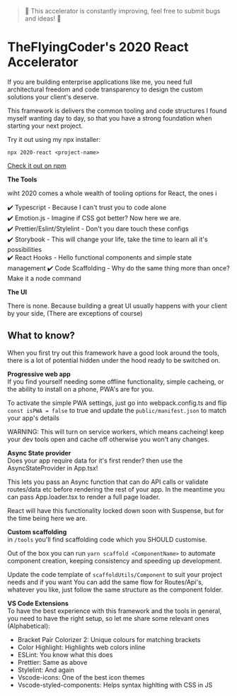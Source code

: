 > 🚨 This accelerator is constantly improving, feel free to submit bugs and ideas! 🚨

# TheFlyingCoder's 2020 React Accelerator

If you are building enterprise applications like me, you need full architectural freedom and code transparency to design the custom solutions your client's deserve.

This framework is delivers the common tooling and code structures I found myself wanting day to day, so that you have a strong foundation when starting your next project.

Try it out using my npx installer:

`npx 2020-react <project-name>`

[Check it out on npm](https://www.npmjs.com/package/2020-react)

**The Tools**

wiht 2020 comes a whole wealth of tooling options for React, the ones i

✔️ Typescript - Because I can't trust you to code alone  
✔️ Emotion.js - Imagine if CSS got better? Now here we are.  
✔️ Prettier/Eslint/Stylelint - Don't you dare touch these configs  
✔️ Storybook - This will change your life, take the time to learn all it's possibilities  
✔️ React Hooks - Hello functional components and simple state management
✔️ Code Scaffolding - Why do the same thing more than once? Make it a node command  

**The UI**

There is none. Because building a great UI usually happens with your client by your side, (There are exceptions of course)

## What to know?
When you first try out this framework have a good look around the tools, there is a lot of potential hidden under the hood ready to be switched on.

**Progressive web app**  
If you find yourself needing some offline functionality, simple cacheing, or the ability to install on a phone, PWA's are for you.

To activate the simple PWA settings, just go into webpack.config.ts and flip `const isPWA = false` to true and update the `public/manifest.json` to match your app's details

WARNING: This will turn on service workers, which means cacheing! keep your dev tools open and cache off otherwise you won't any changes.

**Async State provider**  
Does your app require data for it's first render? then use the AsyncStateProvider in App.tsx!

This lets you pass an Async function that can do API calls or validate routes/data etc before rendering the rest of your app. In the meantime you can pass App.loader.tsx to render a full page loader.

React will have this functionality locked down soon with Suspense, but for the time being here we are.

**Custom scaffolding**  
in `/tools` you'll find scaffolding code which you SHOULD customise.

Out of the box you can run `yarn scaffold <ComponentName>` to automate component creation, keeping consistency and speeding up development.

Update the code template of `scaffoldUtils/Component` to suit your project needs and if you want You can add the same flow for Routes/Api's, whatever you like, just follow the same structure as the component folder.

**VS Code Extensions**  
To have the best experience with this framework and the tools in general, you need to have the right setup, so let me share some relevant ones (Alphabetical):

- Bracket Pair Colorizer 2: Unique colours for matching brackets
- Color Highlight: Highlights web colors inline
- ESLint: You know what this does
- Prettier: Same as above
- Stylelint: And again
- Vscode-icons: One of the best icon themes
- Vscode-styled-components: Helps syntax highlting with CSS in JS